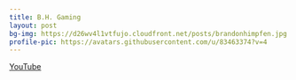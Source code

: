 ```yaml
---	
title: B.H. Gaming
layout: post	
bg-img: https://d26wv4l1vtfujo.cloudfront.net/posts/brandonhimpfen.jpg
profile-pic: https://avatars.githubusercontent.com/u/83463374?v=4
---	
```


  <div class="links">	
    <a href="https://gg.himpfen.com/" class="btn btn-outline-danger btn-lg btn-block">YouTube</a>
  </div>
